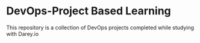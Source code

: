 # DevOps-Project Based Learning
This repository is a collection of DevOps projects completed while studying with Darey.io
